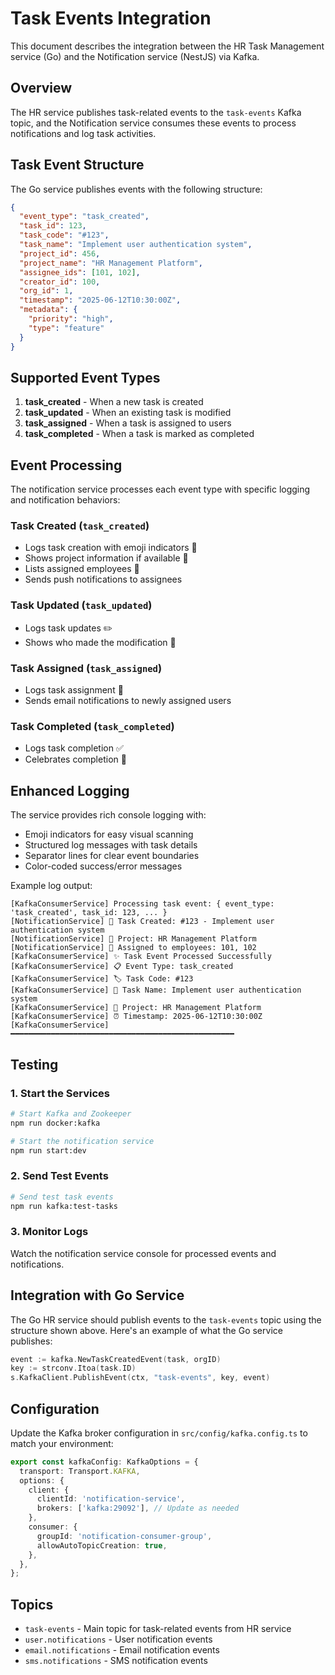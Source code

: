 # Task Events Integration

This document describes the integration between the HR Task Management service (Go) and the Notification service (NestJS) via Kafka.

## Overview

The HR service publishes task-related events to the `task-events` Kafka topic, and the Notification service consumes these events to process notifications and log task activities.

## Task Event Structure

The Go service publishes events with the following structure:

```json
{
  "event_type": "task_created",
  "task_id": 123,
  "task_code": "#123",
  "task_name": "Implement user authentication system",
  "project_id": 456,
  "project_name": "HR Management Platform",
  "assignee_ids": [101, 102],
  "creator_id": 100,
  "org_id": 1,
  "timestamp": "2025-06-12T10:30:00Z",
  "metadata": {
    "priority": "high",
    "type": "feature"
  }
}
```

## Supported Event Types

1. **task_created** - When a new task is created
2. **task_updated** - When an existing task is modified
3. **task_assigned** - When a task is assigned to users
4. **task_completed** - When a task is marked as completed

## Event Processing

The notification service processes each event type with specific logging and notification behaviors:

### Task Created (`task_created`)

- Logs task creation with emoji indicators 📝
- Shows project information if available 🏢
- Lists assigned employees 👥
- Sends push notifications to assignees

### Task Updated (`task_updated`)

- Logs task updates ✏️
- Shows who made the modification 🔄

### Task Assigned (`task_assigned`)

- Logs task assignment 👤
- Sends email notifications to newly assigned users

### Task Completed (`task_completed`)

- Logs task completion ✅
- Celebrates completion 🎉

## Enhanced Logging

The service provides rich console logging with:

- Emoji indicators for easy visual scanning
- Structured log messages with task details
- Separator lines for clear event boundaries
- Color-coded success/error messages

Example log output:

```
[KafkaConsumerService] Processing task event: { event_type: 'task_created', task_id: 123, ... }
[NotificationService] 📝 Task Created: #123 - Implement user authentication system
[NotificationService] 🏢 Project: HR Management Platform
[NotificationService] 👥 Assigned to employees: 101, 102
[KafkaConsumerService] ✨ Task Event Processed Successfully
[KafkaConsumerService] 📋 Event Type: task_created
[KafkaConsumerService] 🏷️ Task Code: #123
[KafkaConsumerService] 📝 Task Name: Implement user authentication system
[KafkaConsumerService] 🏢 Project: HR Management Platform
[KafkaConsumerService] ⏰ Timestamp: 2025-06-12T10:30:00Z
[KafkaConsumerService] ━━━━━━━━━━━━━━━━━━━━━━━━━━━━━━━━━━━━━━━━━━━━━━━━━━
```

## Testing

### 1. Start the Services

```bash
# Start Kafka and Zookeeper
npm run docker:kafka

# Start the notification service
npm run start:dev
```

### 2. Send Test Events

```bash
# Send test task events
npm run kafka:test-tasks
```

### 3. Monitor Logs

Watch the notification service console for processed events and notifications.

## Integration with Go Service

The Go HR service should publish events to the `task-events` topic using the structure shown above. Here's an example of what the Go service publishes:

```go
event := kafka.NewTaskCreatedEvent(task, orgID)
key := strconv.Itoa(task.ID)
s.KafkaClient.PublishEvent(ctx, "task-events", key, event)
```

## Configuration

Update the Kafka broker configuration in `src/config/kafka.config.ts` to match your environment:

```typescript
export const kafkaConfig: KafkaOptions = {
  transport: Transport.KAFKA,
  options: {
    client: {
      clientId: 'notification-service',
      brokers: ['kafka:29092'], // Update as needed
    },
    consumer: {
      groupId: 'notification-consumer-group',
      allowAutoTopicCreation: true,
    },
  },
};
```

## Topics

- `task-events` - Main topic for task-related events from HR service
- `user.notifications` - User notification events
- `email.notifications` - Email notification events
- `sms.notifications` - SMS notification events
